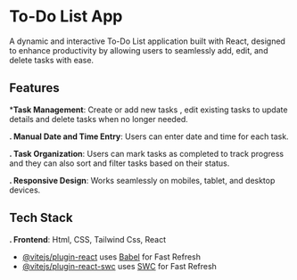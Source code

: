 # To-Do List App
A dynamic and interactive To-Do List application built with React, designed to enhance productivity by allowing users to seamlessly add, edit, and delete tasks with ease.

## Features

***Task Management**: Create or add new tasks , edit existing tasks to update details and delete tasks when no longer needed.

**. Manual Date and Time Entry**: Users can enter date and time for each task.

**. Task Organization**: Users can mark tasks as completed to track progress and they can also sort and filter tasks based on their status.

**. Responsive Design**: Works seamlessly on mobiles, tablet, and desktop devices.

## Tech Stack
**. Frontend**: Html, CSS, Tailwind Css, React

- [@vitejs/plugin-react](https://github.com/vitejs/vite-plugin-react/blob/main/packages/plugin-react/README.md) uses [Babel](https://babeljs.io/) for Fast Refresh
- [@vitejs/plugin-react-swc](https://github.com/vitejs/vite-plugin-react-swc) uses [SWC](https://swc.rs/) for Fast Refresh
